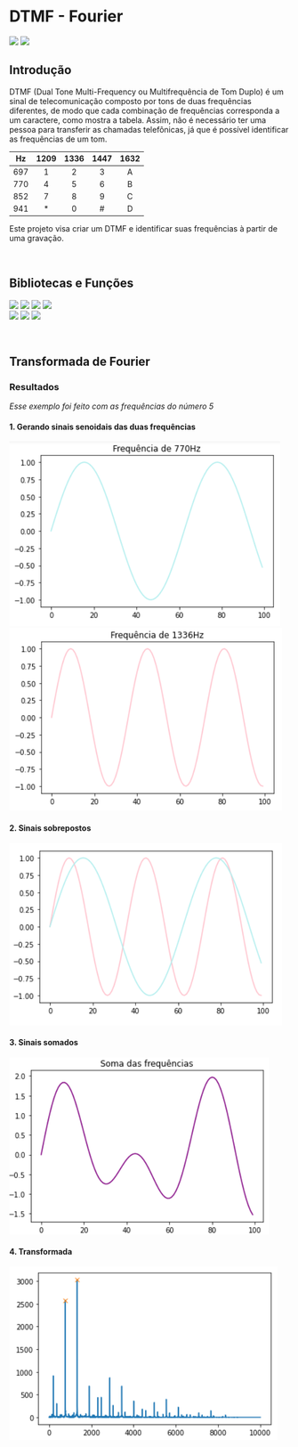 # DTMF - Fourier

![](https://img.shields.io/badge/-Python-informational?style=flat&logo=python&logoColor=white&color=blue)
![](https://img.shields.io/badge/-Jupyter-informational?style=flat&logo=jupyter&logoColor=white&color=orange)

## Introdução
  DTMF (Dual Tone Multi-Frequency ou Multifrequência de Tom Duplo) é um sinal de telecomunicação composto por tons de duas frequências diferentes, de modo que cada combinação de frequências corresponda a um caractere, como mostra a tabela. Assim, não é necessário ter uma pessoa para transferir as chamadas telefônicas, já que é possível identificar as frequências de um tom.
                
Hz  |1209|1336|1447|1632|
:--:|:--:|:--:|:--:|:--:|
697 |  1 |  2 |  3 |  A |
770 |  4 |  5 |  6 |  B |
852 |  7 |  8 |  9 |  C |
941 |  * |  0 |  # |  D |

Este projeto visa criar um DTMF e identificar suas frequências à partir de uma gravação.

<br />

## Bibliotecas e Funções
![](https://img.shields.io/static/v1?label=Biblioteca&message=sounddevice&color=blueviolet)
![](https://img.shields.io/static/v1?label=Biblioteca&message=matplotlib&color=orange)
![](https://img.shields.io/static/v1?label=Biblioteca&message=scipy&color=yellowgreen)
![](https://img.shields.io/static/v1?label=Biblioteca&message=numpy&color=blue)
<br />
![](https://img.shields.io/static/v1?label=Função&message=find_peaks&color=yellowgreen)
![](https://img.shields.io/static/v1?label=Função&message=fft&color=yellowgreen)
![](https://img.shields.io/static/v1?label=Função&message=playrec&color=green)

<br />

## Transformada de Fourier
### Resultados
_Esse exemplo foi feito com as frequências do número 5_
</br>
#### 1. Gerando sinais senoidais das duas frequências
![](sin1.png)
![](sin2.png)
<br />
#### 2. Sinais sobrepostos
![](sin12.png)
<br />
#### 3. Sinais <strong>somados</strong>
![](sin3.png)
<br />
#### 4. Transformada
![](Pontos_fourier.png)


